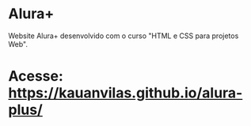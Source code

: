 # Alura+

Website Alura+ desenvolvido com o curso "HTML e CSS para projetos Web".

# Acesse: https://kauanvilas.github.io/alura-plus/
